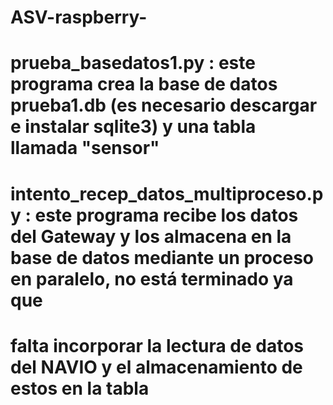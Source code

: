 # ASV-raspberry-
# prueba_basedatos1.py : este programa crea la base de datos prueba1.db (es necesario descargar e instalar sqlite3) y una tabla llamada "sensor"
# intento_recep_datos_multiproceso.py : este programa recibe los datos del Gateway y los almacena en la base de datos mediante un proceso en paralelo, no está terminado ya que 
# falta incorporar la lectura de datos del NAVIO y el almacenamiento de estos en la tabla
